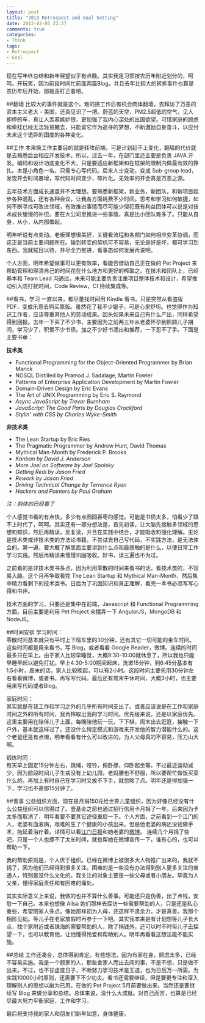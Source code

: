 ```yaml
---
layout: post
title: "2013 Retrospect and Goal Setting"
date: 2013-02-05 22:37
comments: true
categories: 
- Think
tags:
- Retrospect
- Goal
---
```


现在写年终总结和新年展望似乎有点晚。其实我是习惯按农历年附近划分的，呵呵。开玩笑，因为前段时间忙前面两篇Blog，并且去年比较大的转折事件也算是农历年后开始，那就歪打正着吧。  

##翻墙
比较大的事件就是这个。难的换工作后有机会肉体翻墙，去拜访了万恶的资本主义老大 - 美国，还真见识了一把。蔚蓝的天空，PM2.5超低的空气，见人即停的车，真让人羡慕嫉妒恨，更加强了我内心深处的出国欲望。可惜家庭的顾虑和牵挂已经无法轻易撇去，只能留它作为追寻的梦想，不断激励自身奋斗，以应付未来这个诡异的国度的各种变化。  

##工作
本来换工作主要目的就是转攻前端，可是计划赶不上变化，翻墙的代价就是去熟悉后台相应开发技术。所以，过去一年，在部门里还主要是负责 JAVA 开发。编码和设计功底变化不大，只是要适应新框架和在框架的限制内做最有效的挣扎。本是小角色一名，只需专心写代码。后来人士变动，变成 Sub-group lead，发现开会时间暴增，写代码时间变少，碎片化。无效率的开会真是万恶之源。  

去年技术方面成长速度并不太理想。要熟悉新框架，新业务，新团队，和新项目起步各种混乱，还有各种会议，让我各方面耗费不少时间。思考和学习如何敏捷，如何不断寻找可改进领域，有效推进事情而尽可能少侵犯既有利益团体可以说是对技术成长缓慢的补偿。要在大公司里推进一些事情，真是比小团队难多了。只能从自身，从小，从内部做起。  

明年听说有点变动。老板理想很美好，关键看流程和各部门如何相应变革协调，而这正是当前主要问题所在。碰到转变的契机可不容易，无论是好是坏，都可学习到东西。我就拭目以待，并尽全力推进，看事态如何发展再说吧。  

个人方面，明年希望做事可以更有效率，看能否借助自己正在做的 Pet Project 来帮助管理和理清自己的时间花在什么地方和更好的榨取之。在技术和团队上，已经基本和 Team Lead 沟通过，未来可能主要负责注重项目整体技术和设计，希望推动引入防打扰时间，Code Review，CI 持续集成等。

##看书，学习
一直以来，都尽量找时间用 Kindle 看书。只是突然从看盗版PDF，变成乐意去购买原版。虽然花了我不少银子，可是心里舒坦。也觉得作为知识工作者，应该尊重其他人的劳动成果。回头如果未来自己有什么产出，同样希望得到回报。去年一下买了不少书，主要因为之前两三年从老婆怀孕到照顾儿子期间，学习少了，积累不少书债。加之不少好书涌出和推荐，一下忍不了手。下面是主要书单：  

**技术类**

* Functional Programming for the Object-Oriented Programmer by Brian Marick
* NOSQL Distilled by Pramod J. Sadalage, Martin Fowler
* Patterns of Enterprise Application Development by Martin Fowler
* Domain-Driven Design by Eric Evans
* The Art of UNIX Programming by Eric S. Raymond
* _Async JavaScript by Trevor Burnham_
* _JavaScript: The Good Parts by Douglas Crockford_
* _Stylin' with CSS by Charles Wyke-Smith_

**非技术类**

* The Lean Startup by Eric Ries
* The Pragmatic Programmer by Andrew Hunt, David Thomas
* Mythical Man-Month by Frederick P. Brooks
* _Kanban by David J. Anderson_
* _More Joel on Software by Joel Spolsky_
* _Getting Real by Jason Fried_
* _Rework by Jason Fried_
* _Driving Technical Change by Terrence Ryan_
* _Hackers and Painters by Paul Graham_

_注：斜体的已经看了_

个人感觉书看的有点快，多少有点囫囵吞枣的感觉。可能是书债太多，怕看少了跟不上时代了，呵呵。其实还有一部分想法是，首先初读，让大脑先接触多领域的思想和知识，然后再精读，反复读，并且在实践中结合，才能吸收和强化理解。无论是技术类或非技术类的方法论书籍，不尝试去自己写代码，不实践方法，是无法体会的。第一遍，要大概了解里面主要讲到什么点和最感触的是什么，以便日常工作学习实践。然后再精读来慢慢巩固吸收。好书，读三遍也不为过。  

之前看的是非技术类书多点，因为利用零散的时间来看书的话，看技术类的，不容易入脑。这个月再争取看完 The Lean Startup 和 Mythical Man-Month，然后集中精力看剩下的技术类书。日后为了巩固知识和真正理解，看完一本书必须写写心得和书评。

技术方面的学习，只要还是集中在前端，Javascript 和 Functional Programming 方面。目前主要是利用 Pet Project 来摆弄一下 AngularJS，MongoDB 和 NodeJS。

##时间安排
学习时间：  
零散时间基本就只有平时上下班车里的30分钟，还有其它一切可能的坐车时间。这些时间都是用来看书，写 Blog，或者看看 Google Reader，微博。连续的时间最多只在早上。由于家人比较早睡觉，大概9:30-10:00就休息了，所以我也只能早睡早起以避免打扰。早上4:30-5:00期间起床，洗漱15分钟，到6:45分基本有1.5小时，周末的话，家人比较晚起，可以有2小时。这段时间主要先用30分钟左右看看微博，或者书。再写写代码。最后还有周末午休时间，大概3小时，也主要用来写代码或者Blog。

家庭时间：  
其实就是在我工作和学习之外的几乎所有时间支出了。或者应该说是在工作和家庭时间之外的所有时间，我再榨取出我的学习时间。优先级来说，还是以家庭优先。这里主要用在陪伴儿子上面。每晚陪他玩一玩，下下棋，周末出去逛逛，接触一下户外，基本就这样过了。还没什么特定模式和游戏来开发他的智力潜能什么的。这个老爸还是有点懒，明年看看有什么可以改进的。为人父母真的不容易，压力山大啊。  

锻炼时间：  
每天早上固定15分钟左右，跳绳，哑铃，俯卧撑，仰卧起坐等。不过最近运动减少，因为前段时间儿子生病没有上幼儿园，老妈腰也不舒服，所以要帮忙做饭买菜什么的，再加上有时自己在学习时又放不下手，就忽略了点。明年还是得加强一下，学习也不差那15分钟了。

[微博]: http://weibo.com/u/2785731123
[江门日报]: http://t.cn/zjBs02D

##善事
公益组织方面，现在是月捐150元给世界儿童组织，因为好像已经没有什么公益组织可以信得过了。壹基金之前也通过招行信用卡月捐了一年。后来因为卡太多而取消了，明年看要不要其它途径重启一下。个人方面，之前看到一个江门的人，老婆有血液病，艰难的生了个健康的小孩出来。但是他老婆的病还没钱做手术，拖延着治疗着。详情可以看[江门日报][]和她老婆的[微博][]。 连续几个月捐了些吧，只是一个人也撑不了太长时间，就也帮她在微博宣传一下。谁有心的，也可以帮助一下。  

我的帮助原则是，个人优于组织。已经在微博上被很多大人物推广出来的，我就不捐了，因为他们已经得到很多关注。困难的是一些没有办法得到别人更多关注的普通人，特别是没什么文化的。我关注的对象主要是一些父母或者小朋友。毕竟为人父亲，懂得家庭责任和有困难的痛处。  

其实实际意义上来说，我做的也并不算什么善事。可能还只是伪善，出了点钱，安慰一下自己。本来也想像 Ailsa 她们那样去探访一些需要帮助的人，只是还是私心重些，希望陪家人多点。像她那样初为人母，还这样不遗余力，才是真善。我那个相形见绌。等儿子在老家放假时再参于一下吧。其实我本来是有计划想等儿子长大点，找个家附近或者珠海的需要帮助的人，除了捐钱外，还可以时不时带儿子去探望一下，也可以教育他，让他懂得怜爱和帮助别人。明年再看看这想法能不能实施。

##总结
工作还凑合，总体得到肯定。有些想法，因为有家在身，顾虑太多，已经不容易实施。我是一个顾家的人，那些舍家人而出去闯的事，不是不想，只是做不出来。不过，也不甘虚度日子，不断努力学习技术是王道，也为日后万一所需。为实践10000小时原则，还需要下不少功夫。看书还需要继续，但是要更专注和深入理解别人的思想以融为已用。在做的 Pet Project 5月前要做出来。当然还是要继续写 Blog 来做分享和总结。总体来说，没什么大成就。对自己而言，也算是已经尽最大努力平衡家庭，工作和学习。  

最后祝支持我的家人和朋友们新年如意，身体健康。

